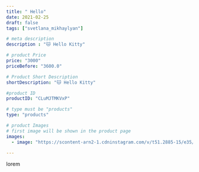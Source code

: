 ```yaml
---
title: " Hello"
date: 2021-02-25
draft: false
tags: ["svetlana_mikhaylyan"]

# meta description
description : "🐱 Hello Kitty"

# product Price
price: "3000"
priceBefore: "3600.0"

# Product Short Description
shortDescription: "🐱 Hello Kitty"

#product ID
productID: "CLuMJTMKVxP"

# type must be "products"
type: "products"

# product Images
# first image will be shown in the product page
images:
  - image: "https://scontent-arn2-1.cdninstagram.com/v/t51.2885-15/e35/154318275_507510683992262_5007638456958084140_n.jpg?se=7&tp=1&_nc_ht=scontent-arn2-1.cdninstagram.com&_nc_cat=102&_nc_ohc=ozcyIVijiLQAX9cop7X&oh=567f5e0c72874eda2f8d8dc383feca3a&oe=607362DB&ig_cache_key=MjUxNzAwMjY1NzM4NTI0MTY3OQ%3D%3D.2"

---
```

lorem
